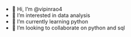 - 👋 Hi, I’m @vipinrao4
- 👀 I’m interested in data analysis
- 🌱 I’m currently learning python
- 💞️ I’m looking to collaborate on python and sql


<!---
vipinrao4/vipinrao4 is a ✨ special ✨ repository because its `README.md` (this file) appears on your GitHub profile.
You can click the Preview link to take a look at your changes.
--->
